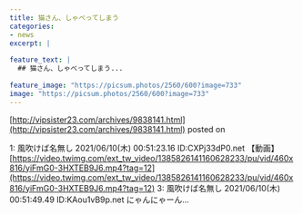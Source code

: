 ```yaml
---
title: 猫さん、しゃべってしまう
categories:
- news
excerpt: |
  
feature_text: |
  ## 猫さん、しゃべってしまう...
  
feature_image: "https://picsum.photos/2560/600?image=733"
image: "https://picsum.photos/2560/600?image=733"
---
```


[http://vipsister23.com/archives/9838141.html](http://vipsister23.com/archives/9838141.html)
posted on 

<!--more-->

1: 風吹けば名無し 2021/06/10(木) 00:51:23.16 ID:CXPj33dP0.net 【動画】[https://video.twimg.com/ext_tw_video/1385826141160628233/pu/vid/460x816/yiFmG0-3HXTEB9J6.mp4?tag=12](https://video.twimg.com/ext_tw_video/1385826141160628233/pu/vid/460x816/yiFmG0-3HXTEB9J6.mp4?tag=12) 3: 風吹けば名無し 2021/06/10(木) 00:51:49.49 ID:KAou1vB9p.net にゃんにゃーん...
